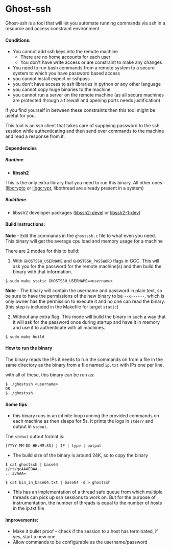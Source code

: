 # Ghost-ssh

Ghost-ssh is a tool that will let you automate running commands via ssh in a resource and access constraint environment.

#### Conditions:
* You cannot add ssh keys into the remote machine   
  - There are no home accounts for each user
  - You don't have write access or are constraint to make any changes
* You need to run bash commands from a remote system to a secure system to which you have password based access
* you cannot install expect or sshpass
* you don't have access to ssh libraries in python or any other language
* you cannot copy huge binaries to the machine
* you cannot run a server on the remote machine (as all secure machines are protected through a firewall and opening ports needs justification)

If you find yourself in between these constraints then this tool might be useful for you.

This tool is an ssh client that takes care of supplying password to the ssh session while authenticating and then send over commands to the machine and read a response from it.

#### Dependencies

##### Runtime
  - **[libssh2](https://www.libssh2.org/)**

This is the only extra library that you need to run this binary. All other ones ([libcrypto](https://wiki.openssl.org/index.php/Libcrypto_API) or [libgcrypt](https://www.gnupg.org/documentation/manuals/gcrypt/), libpthread are already present in a system)

##### Buildtime
  - libssh2 developer packages ([libssh2-devel](https://centos.pkgs.org/6/centos-x86_64/libssh2-devel-1.4.2-2.el6_7.1.x86_64.rpm.html) or [libssh2-1-dev](https://packages.debian.org/jessie/libssh2-1-dev))

#### Build instructions:

**Note** - Edit the commands in the `ghostssh.c` file to what even you need. This binary will get the average cpu load and memory usage for a machine

There are 2 modes for this to build:
1. With `GHOSTSSH_USERNAME` and `GHOSTSSH_PASSWORD` flags in GCC. This will ask you for the password for the remote machine(s) and then build the binary with that information.

  ```
  $ sudo make static GHOSTSSH_USERNAME=<username>
  ```

  **Note** - The binary will contain the username and password in plain text, so be sure to have the permissions of the new binary to be `--x------`, which is only owner has the permission to execute it and no one can read the binary. (this step is included in the Makefile for target `static`)

2. Without any extra flag. This mode will build the binary in such a way that it will ask for the password once during startup and have it in memory and use it to authenticate with all machines.
```
$ sudo make build
```

#### How to run the binary

The binary reads the IPs it needs to run the commands on from a file in the same directory as the binary from a file named `ip.txt` with IPs one per line.

with all of these, this binary can be run as:
```
$ ./ghostssh <username>
OR
$ ./ghostssh
```

#### Some tips
* this binary runs in an infinite loop running the provided commands on each machine as then sleeps for 5s. It prints the logs in `stderr` and output in `stdout`.

The  `stdout` output format is:
```
[YYYY-MM-DD HH:MM:SS] | IP | type | output
```

* The build size of the binary is around 24K, so to copy the binary

```
$ cat ghostssh | base64
z/rt/gcAAAEDAA...
...ZvAAA=

$ cat bin_in_base64.txt | base64 -d > ghostssh
```

* This has an implementation of a thread safe queue from which multiple threads can pick up ssh sessions to work on. But for the purpose of instrumentation, the number of threads is equal to the number of hosts in the ip.txt file

#### Improvements:
* Make it bullet proof - check if the session to a host has terminated, if yes, start a new one
* Allow commands to be configurable as the username/password
